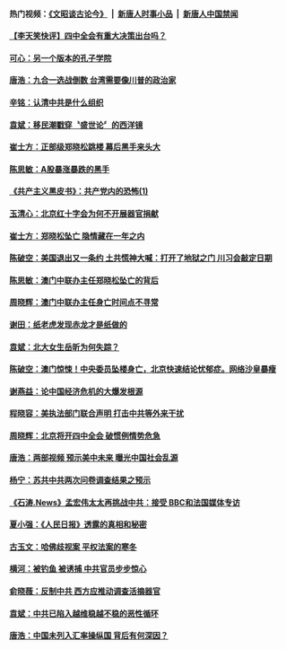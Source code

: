 #### 热门视频：[《文昭谈古论今》](https://github.com/gfw-breaker/wenzhao/blob/master/README.md?t=10250933) &nbsp;|&nbsp; [新唐人时事小品](https://github.com/gfw-breaker/ntdtv-comedy/blob/master/README.md?t=10250933) &nbsp;|&nbsp; [新唐人中国禁闻](https://github.com/gfw-breaker/ntdtv-news/blob/master/README.md?t=10250933)


#### [【李天笑快评】四中全会有重大决策出台吗？](../pages/news207/a1396653.md?t=10250933) 

#### [可心：另一个版本的孔子学院](../pages/news207/a1396646.md?t=10250933) 



#### [唐浩：九合一选战倒数 台湾需要像川普的政治家](../pages/news207/a1396583.md?t=10250933) 

#### [辛铭：认清中共是什么组织](../pages/news207/a1396589.md?t=10250933) 

#### [袁斌：移民潮戳穿〝盛世论〞的西洋镜](../pages/news207/a1396588.md?t=10250933) 

#### [崔士方：正部级郑晓松跳楼 幕后黑手来头大](../pages/news207/a1396586.md?t=10250933) 

#### [陈思敏：A股暴涨暴跌的黑手](../pages/news207/a1396578.md?t=10250933) 

#### [《共产主义黑皮书》：共产党内的恐怖(1)](../pages/news207/a1396577.md?t=10250933) 

#### [玉清心：北京红十字会为何不开展器官捐献](../pages/news207/a1396575.md?t=10250933) 



#### [崔士方：郑晓松坠亡 隐情藏在一年之内](../pages/news207/a1396404.md?t=10250933) 

#### [陈破空：美国退出又一条约 土共慌神大喊：打开了地狱之门 川习会敲定日期](../pages/news207/a1396428.md?t=10250933) 

#### [陈思敏：澳门中联办主任郑晓松坠亡的背后](../pages/news207/a1396403.md?t=10250933) 

#### [周晓辉：澳门中联办主任身亡时间点不寻常](../pages/news207/a1396402.md?t=10250933) 

#### [谢田：纸老虎发现赤龙才是纸做的](../pages/news207/a1396400.md?t=10250933) 

#### [袁斌：北大女生岳昕为何失踪？](../pages/news207/a1396398.md?t=10250933) 

#### [陈破空：澳门惊悚！中央委员坠楼身亡，北京快速结论忧郁症。网络沙皇暴瘦](../pages/news207/a1396284.md?t=10250933) 

#### [谢燕益：论中国经济危机的大爆发根源](../pages/news207/a1396281.md?t=10250933) 

#### [程晓容：美执法部门联合声明 打击中共等外来干扰](../pages/news207/a1396280.md?t=10250933) 

#### [周晓辉：北京将开四中全会 破惯例情势危急](../pages/news207/a1396279.md?t=10250933) 

#### [唐浩：两部视频 预示美中未来 曝光中国社会乱源](../pages/news207/a1396278.md?t=10250933) 

#### [杨宁：苏共中共两次问卷调查结果之预示](../pages/news207/a1396276.md?t=10250933) 

#### [《石涛.News》孟宏伟太太再挑战中共：接受 BBC和法国媒体专访](../pages/news207/a1396216.md?t=10250933) 



#### [夏小强：《人民日报》透露的真相和秘密](../pages/news207/a1396072.md?t=10250933) 

#### [古玉文：哈佛歧视案 平权法案的寒冬](../pages/news207/a1396055.md?t=10250933) 

#### [横河：被钓鱼 被诱捕 中共官员步步惊心](../pages/news207/a1396053.md?t=10250933) 

#### [俞晓薇：反制中共 西方应推动调查活摘器官](../pages/news207/a1396051.md?t=10250933) 

#### [袁斌：中共已陷入越维稳越不稳的恶性循环](../pages/news207/a1396050.md?t=10250933) 

#### [唐浩：中国未列入汇率操纵国 背后有何深因？](../pages/news207/a1396049.md?t=10250933) 

